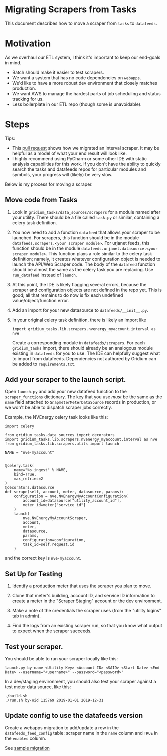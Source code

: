 # Migrating Scrapers from Tasks

This document describes how to move a scraper from `tasks` to `datafeeds`.

# Motivation

As we overhaul our ETL system, I think it's important to keep our end-goals in mind.

- Batch should make it easier to test scrapers.
- We want a system that has no code dependencies on `webapps`.
- We'd like to have a more robust dev environment that closely matches production.
- We want AWS to manage the hardest parts of job scheduling and status tracking for us.
- Less boilerplate in our ETL repo (though some is unavoidable).

# Steps

Tips:
- This [pull request](https://github.com/Gridium/datafeeds/pull/11/files) shows how we migrated an interval scraper.
    It may be helpful as a model of what your end result will look like.
- I highly recommend using PyCharm or some other IDE with static analysis capabilities for this work.
    If you don't have the ability to quickly search the tasks and datafeeds repos for particular modules and symbols,
    your progress will (likely) be very slow.

Below is my process for moving a scraper.

## Move code from Tasks

1. Look in `gridium_tasks/data_sources/scrapers` for a module named after your utility.
There should be a file called `task.py` or similar, containing a celery task definition.

2. You now need to add a function `datafeed` that allows your scraper to be launched. For scrapers, this function
should be in the module `datafeeds.scrapers.<your scraper module>`. For urjanet feeds, this function should be in
the module `datafeeds.urjanet.datasource.<your scraper module>`. This function plays a role similar to the celery
 task definition; namely, it creates whatever configuration object is needed to launch the API/Web Scraper code.
 The body of the `datafeed` function should be almost the same as the celery task you are replacing. Use
  `run_datafeed` instead of `launch`.

3. At this point, the IDE is likely flagging several errors, because the scraper and configuration objects are not
defined in the repo yet. This is good; all that remains to do now is fix each undefined value/object/function error.

4. Add an import for your new datasource to `datafeeds/__init__.py`.

5. In your original celery task definition, there is likely an import like
    ```
    import gridium_tasks.lib.scrapers.nvenergy_myaccount.interval as nve
    ```
    Create a corresponding module in `datafeeds/scrapers`. For each `gridium_tasks` import, there should already be
    an analogous module existing in `datafeeds` for you to use. The IDE can helpfully suggest what to import from
    datafeeds. Dependencies not authored by Gridium can be added to `requirements.txt`.

## Add your scraper to the launch script.

Open `launch.py` and add your new datafeed function to the `scraper_functions` dictionary. The key that you use *must*
be the same as the `name` field attached to `SnapmeterMeterDataSource` records in production, or we won't be able to
 dispatch scraper jobs correctly.

Example, the NVEnergy celery task looks like this:

```
import celery

from gridium_tasks.data_sources import decorators
import gridium_tasks.lib.scrapers.nvenergy_myaccount.interval as nve
from gridium_tasks.lib.scrapers.utils import launch

NAME = "nve-myaccount"


@celery.task(
    name="%s.ingest" % NAME,
    bind=True,
    max_retries=2
)
@decorators.datasource
def scrape(self, account, meter, datasource, params):
    configuration = nve.NvEnergyMyAccountConfiguration(
        account_id=datasource["utility_account_id"],
        meter_id=meter["service_id"]
    )
    launch(
        nve.NvEnergyMyAccountScraper,
        account,
        meter,
        datasource,
        params,
        configuration=configuration,
        task_id=self.request.id
    )

```

and the correct key is `nve-myaccount`.

## Set Up for Testing

1. Identify a production meter that uses the scraper you plan to move.

2. Clone that meter's building, account ID, and service ID information to create a meter in the
 "Scraper Staging" account or the dev environment.

3. Make a note of the credentials the scraper uses (from the "utility logins" tab in admin).

4. Find the logs from an existing scraper run, so that you know what output to expect when the scraper succeeds.


## Test your scraper.

You should be able to run your scraper locally like this:

```
launch.py by-name <Utility Key> <Account ID> <SAID> <Start Date> <End Date> --username="<username>" --password="<password>"
```

In a dev/staging environment, you should also test your scraper against a test meter data source, like this:

```
./build.sh
./run.sh by-oid 115769 2019-01-01 2019-12-31
```

## Update config to use the datafeeds version

Create a webapps migration to add/update a row in the `datafeeds_feed_config`
table: scraper name in the `name` column and `TRUE` in the `enabled` column.

See [sample migration](https://github.com/Gridium/webapps/blob/master/alembic/versions/6a9f6da93a55_add_solren_scraper.py)
